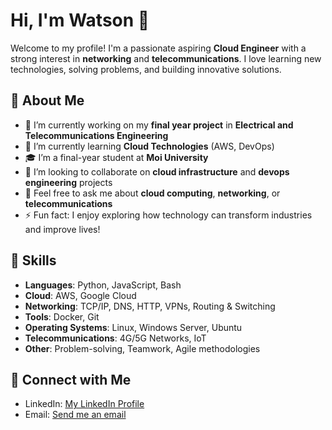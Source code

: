 # Hi, I'm Watson 👋

Welcome to my profile! I'm a passionate aspiring **Cloud Engineer** with a strong interest in **networking** and **telecommunications**. I love learning new technologies, solving problems, and building innovative solutions.

## 🚀 About Me

- 🔭 I’m currently working on my **final year project** in **Electrical and Telecommunications Engineering**  
- 🌱 I’m currently learning **Cloud Technologies** (AWS, DevOps)  
- 🎓 I’m a final-year student at **Moi University**  
- 👯 I’m looking to collaborate on **cloud infrastructure** and **devops engineering** projects  
- 💬 Feel free to ask me about **cloud computing**, **networking**, or **telecommunications**  
- ⚡ Fun fact: I enjoy exploring how technology can transform industries and improve lives!

## 💼 Skills

- **Languages**: Python, JavaScript, Bash
- **Cloud**: AWS, Google Cloud
- **Networking**: TCP/IP, DNS, HTTP, VPNs, Routing & Switching
- **Tools**: Docker, Git
- **Operating Systems**: Linux, Windows Server, Ubuntu
- **Telecommunications**: 4G/5G Networks, IoT
- **Other**: Problem-solving, Teamwork, Agile methodologies

## 💬 Connect with Me

- LinkedIn: [My LinkedIn Profile](https://www.linkedin.com/in/watson-mwangi-11ba841a1/)
- Email: [Send me an email](mailto:watsonmwangi84@gmail.com)
